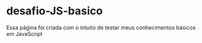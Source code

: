 # desafio-JS-basico
 Essa página foi criada com o intuito de testar meus conhecimentos básicos em JavaScript
